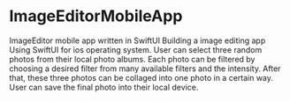 # ImageEditorMobileApp
ImageEditor mobile app written in SwiftUI
Building a image editing app Using SwiftUI for ios operating system. 
User can select three random photos from their local photo albums. 
Each photo can be filtered by choosing a desired filter from many available filters and the intensity. 
After that, these three photos can be collaged into one photo in a certain way. 
User can save the final photo into their local device. 
